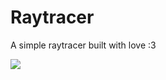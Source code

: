 # Raytracer
A simple raytracer built with love :3

![](https://drive.google.com/uc?export=view&id=0B8ZrSC4wBsYaWHB4UDRtc3RDZ0U)
